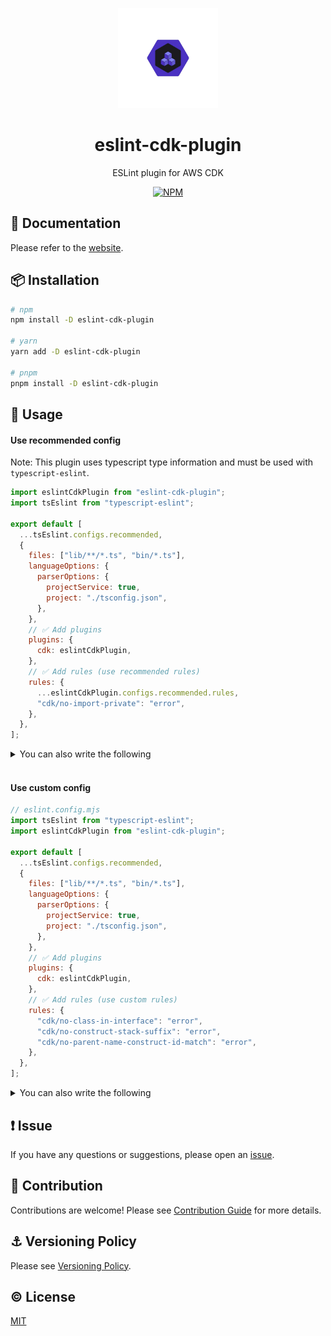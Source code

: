 <p align="center">
  <img width="160px" height="160px" src="https://raw.githubusercontent.com/ren-yamanashi/eslint-cdk-plugin/main/assets/logo.png" alt="ESLint plugin for AWS CDK logo">
</p>

<h1 align="center">eslint-cdk-plugin</h1>
<p align="center">ESLint plugin for AWS CDK</p>
<p align="center">
  <a href="https://www.npmjs.com/package/eslint-cdk-plugin">
    <img src="https://img.shields.io/npm/v/eslint-cdk-plugin.svg" alt="NPM">
  </a>
</p>

## 📔 Documentation

Please refer to the [website](https://eslint-cdk-plugin.dev/).

## 📦 Installation

```bash
# npm
npm install -D eslint-cdk-plugin

# yarn
yarn add -D eslint-cdk-plugin

# pnpm
pnpm install -D eslint-cdk-plugin
```

## 🚀 Usage

#### Use recommended config

Note: This plugin uses typescript type information and must be used with `typescript-eslint`.

```js
import eslintCdkPlugin from "eslint-cdk-plugin";
import tsEslint from "typescript-eslint";

export default [
  ...tsEslint.configs.recommended,
  {
    files: ["lib/**/*.ts", "bin/*.ts"],
    languageOptions: {
      parserOptions: {
        projectService: true,
        project: "./tsconfig.json",
      },
    },
    // ✅ Add plugins
    plugins: {
      cdk: eslintCdkPlugin,
    },
    // ✅ Add rules (use recommended rules)
    rules: {
      ...eslintCdkPlugin.configs.recommended.rules,
      "cdk/no-import-private": "error",
    },
  },
];
```

<details><summary>You can also write the following</summary>

```js
// eslint.config.mjs
import tsEslint from "typescript-eslint";
import eslintCdkPlugin from "eslint-cdk-plugin";

export default tsEslint.config({
  files: ["lib/**/*.ts", "bin/*.ts"],
  languageOptions: {
    parser: tsEslint.parser,
    parserOptions: {
      projectService: true,
      project: "./tsconfig.json",
    },
  },
  extends: [...tsEslint.configs.recommended],
  // ✅ Add plugins
  plugins: {
    cdk: eslintCdkPlugin,
  },
  // ✅ Add rules (use recommended rules)
  rules: {
    ...eslintCdkPlugin.configs.recommended.rules,
  },
});
```

</details>

<br />

#### Use custom config

```js
// eslint.config.mjs
import tsEslint from "typescript-eslint";
import eslintCdkPlugin from "eslint-cdk-plugin";

export default [
  ...tsEslint.configs.recommended,
  {
    files: ["lib/**/*.ts", "bin/*.ts"],
    languageOptions: {
      parserOptions: {
        projectService: true,
        project: "./tsconfig.json",
      },
    },
    // ✅ Add plugins
    plugins: {
      cdk: eslintCdkPlugin,
    },
    // ✅ Add rules (use custom rules)
    rules: {
      "cdk/no-class-in-interface": "error",
      "cdk/no-construct-stack-suffix": "error",
      "cdk/no-parent-name-construct-id-match": "error",
    },
  },
];
```

<details><summary>You can also write the following</summary>

```js
export default tsEslint.config({
  files: ["lib/**/*.ts", "bin/*.ts"],
  languageOptions: {
    parser: tsEslint.parser,
    parserOptions: {
      projectService: true,
      project: "./tsconfig.json",
    },
  },
  extends: [...tsEslint.configs.recommended],
  // ✅ Add plugins
  plugins: {
    cdk: eslintCdkPlugin,
  },
  // ✅ Add rules (use custom rules)
  rules: {
    "cdk/no-class-in-interface": "error",
    "cdk/no-construct-stack-suffix": "error",
    "cdk/no-parent-name-construct-id-match": "error",
  },
});
```

</details>

## ❗ Issue

If you have any questions or suggestions, please open an [issue](https://github.com/ren-yamanashi/eslint-cdk-plugin/issues).

## 💪 Contribution

Contributions are welcome! Please see [Contribution Guide](https://github.com/ren-yamanashi/eslint-cdk-plugin/blob/main/CONTRIBUTING.md) for more details.

## ⚓ Versioning Policy

Please see [Versioning Policy](https://github.com/ren-yamanashi/eslint-cdk-plugin/blob/main/VERSIONING_POLICY.md).

## ©️ License

[MIT](http://opensource.org/licenses/MIT)
